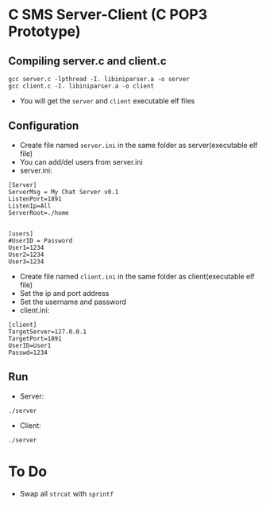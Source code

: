# C SMS Server-Client (C POP3 Prototype)

## Compiling server.c and client.c
```
gcc server.c -lpthread -I. libiniparser.a -o server
gcc client.c -I. libiniparser.a -o client
```
* You will get the `server` and `client` executable elf files

## Configuration
* Create file named `server.ini` in the same folder as server(executable elf file)
* You can add/del users from server.ini
* server.ini:
```
[Server]
ServerMsg = My Chat Server v0.1
ListenPort=1891
ListenIp=All
ServerRoot=./home


[users]
#UserID = Password
User1=1234
User2=1234
User3=1234
```

* Create file named `client.ini` in the same folder as client(executable elf file)
* Set the ip and port address
* Set the username and password
* client.ini:
```
[client]
TargetServer=127.0.0.1
TargetPort=1891
UserID=User1
Passwd=1234
```

## Run
* Server:
```
./server
```

* Client:
```
./server
```


# To Do
* Swap all `strcat` with `sprintf`
